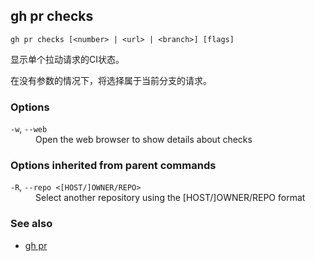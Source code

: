 

## gh pr checks

```
gh pr checks [<number> | <url> | <branch>] [flags]
```

显示单个拉动请求的CI状态。

在没有参数的情况下，将选择属于当前分支的请求。

### Options

<dl class="flags">
	<dt><code>-w</code>, <code>--web</code></dt>
	<dd>Open the web browser to show details about checks</dd>
</dl>

### Options inherited from parent commands

<dl class="flags">
	<dt><code>-R</code>, <code>--repo &lt;[HOST/]OWNER/REPO&gt;</code></dt>
	<dd>Select another repository using the [HOST/]OWNER/REPO format</dd>
</dl>

### See also

-   [gh pr](./gh_pr.zh.md)
